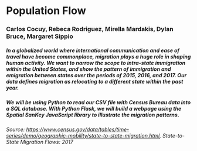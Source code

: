 # Population Flow
### Carlos Cocuy, Rebeca Rodriguez, Mirella Mardakis, Dylan Bruce, Margaret Sippio

##### In a globalized world where international communication and ease of travel have become commonplace, migration plays a huge role in shaping human activity. We want to narrow the scope to intra-state immigration within the United States, and show the pattern of immigration and emigration between states over the periods of 2015, 2016, and 2017. Our data defines migration as relocating to a different state within the past year.  

##### We will be using Python to read our CSV file with Census Bureau data into a SQL database. With Python Flask, we will build a webpage using the Spatial SanKey JavaScript library to illustrate the migration patterns. 


###### Source: https://www.census.gov/data/tables/time-series/demo/geographic-mobility/state-to-state-migration.html, State-to-State Migration Flows: 2017
